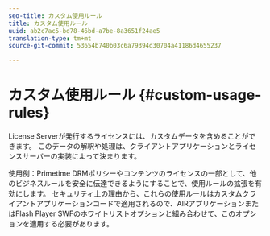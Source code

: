 ```yaml
---
seo-title: カスタム使用ルール
title: カスタム使用ルール
uuid: ab2c7ac5-bd78-46bd-a7be-8a3651f24ae5
translation-type: tm+mt
source-git-commit: 53654b740b03c6a79394d30704a41186d4655237

---
```



# カスタム使用ルール {#custom-usage-rules}

License Serverが発行するライセンスには、カスタムデータを含めることができます。 このデータの解釈や処理は、クライアントアプリケーションとライセンスサーバーの実装によって決まります。

使用例：Primetime DRMポリシーやコンテンツのライセンスの一部として、他のビジネスルールを安全に伝達できるようにすることで、使用ルールの拡張を有効にします。 セキュリティ上の理由から、これらの使用ルールはカスタムクライアントアプリケーションコードで適用されるので、AIRアプリケーションまたはFlash Player SWFのホワイトリストオプションと組み合わせて、このオプションを適用する必要があります。
